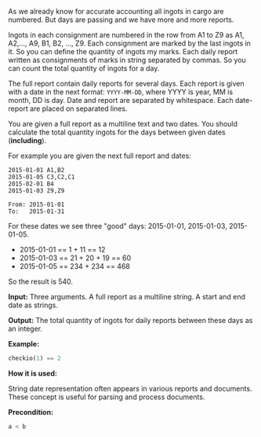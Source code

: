 As we already know for accurate accounting all ingots in cargo are numbered.
But days are passing and we have more and more reports.

Ingots in each consignment are numbered in the row from A1 to Z9 as
A1, A2,..., A9, B1, B2, ..., Z9. Each consignment are marked by the last ingots in it.
So you can define the quantity of ingots my marks.
Each daily report written as consignments of marks in string separated by commas.
So you can count the total quantity of ingots for a day.

The full report contain daily reports for several days.
Each report is given with a date in the next format:
`YYYY-MM-DD`, where YYYY is year, MM is month, DD is day.
Date and report are separated by whitespace. Each date-report are placed on separated lines.

You are given a full report as a multiline text and two dates.
You should calculate the total quantity ingots for the days between given dates (**including**).

For example you are given the next full report and dates:

```
2015-01-01 A1,B2
2015-01-05 C3,C2,C1
2015-02-01 B4
2015-01-03 Z9,Z9

From: 2015-01-01
To:   2015-01-31
```

For these dates we see three "good" days: 2015-01-01, 2015-01-03, 2015-01-05.
- 2015-01-01 == 1 + 11 == 12
- 2015-01-03 == 21 + 20 + 19 == 60
- 2015-01-05 == 234 + 234 == 468

So the result is 540.

**Input:** Three arguments. A full report as a multiline string. A start and end date as strings. 

**Output:** The total quantity of ingots for daily reports between these days as an integer.

**Example:**

```python
checkio(1) == 2
```
**How it is used:**

String date representation often appears in various reports and documents.
These concept is useful for parsing and process documents.

**Precondition:**
```python
a < b
```
